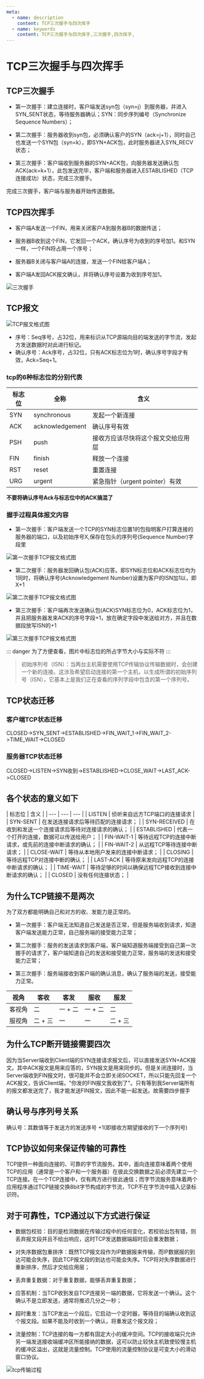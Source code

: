 ```yaml
---
meta:
  - name: description
    content: TCP三次握手与四次挥手
  - name: keywords
    content: TCP三次握手与四次挥手,三次握手,四次挥手,
---
```

# TCP三次握手与四次挥手

## TCP三次握手
+ 第一次握手：建立连接时，客户端发送syn包（syn=j）到服务器，并进入SYN_SENT状态，等待服务器确认；SYN：同步序列编号（Synchronize Sequence Numbers）；

+ 第二次握手：服务器收到syn包，必须确认客户的SYN（ack=j+1），同时自己也发送一个SYN包（syn=k），即SYN+ACK包，此时服务器进入SYN_RECV状态；

+ 第三次握手：客户端收到服务器的SYN+ACK包，向服务器发送确认包ACK(ack=k+1），此包发送完毕，客户端和服务器进入ESTABLISHED（TCP连接成功）状态，完成三次握手。

完成三次握手，客户端与服务器开始传送数据。

## TCP四次挥手
+ 客户端A发送一个FIN，用来关闭客户A到服务器B的数据传送；

+ 服务器B收到这个FIN，它发回一个ACK，确认序号为收到的序号加1。和SYN一样，一个FIN将占用一个序号；

+ 服务器B关闭与客户端A的连接，发送一个FIN给客户端A；

+ 客户端A发回ACK报文确认，并将确认序号设置为收到序号加1。


![三次握手](/img/三次握手.png)

## TCP报文
![TCP报文格式图](/img/tcp报文.png)

+ 序号：Seq序号，占32位，用来标识从TCP源端向目的端发送的字节流，发起方发送数据时对此进行标记。
+ 确认序号：Ack序号，占32位，只有ACK标志位为1时，确认序号字段才有效，Ack=Seq+1。
### tcp的6种标志位的分别代表
| 标志位 | 全称 | 含义 |
| --- | --- | --- |
| SYN | synchronous | 发起一个新连接 |
| ACK | acknowledgement | 确认序号有效 |
| PSH | push | 接收方应该尽快将这个报文交给应用层 |
| FIN | finish | 释放一个连接 |
| RST | reset | 重置连接 |
| URG | urgent | 紧急指针（urgent pointer）有效 |

**不要将确认序号Ack与标志位中的ACK搞混了**

### 握手过程具体报文内容

+ 第一次握手：客户端发送一个TCP的SYN标志位置1的包指明客户打算连接的服务器的端口，以及初始序号X,保存在包头的序列号(Sequence Number)字段里

![第一次握手TCP报文格式图](/img/tcp报文-1.png)

+ 第二次握手：服务器发回确认包(ACK)应答。即SYN标志位和ACK标志位均为1同时，将确认序号(Acknowledgement Number)设置为客户的ISN加1以，即X+1

![第二次握手TCP报文格式图](/img/tcp报文-2.png)

+ 第三次握手：客户端再次发送确认包(ACK)SYN标志位为0，ACK标志位为1，并且把服务器发来ACK的序号字段+1，放在确定字段中发送给对方，并且在数据段放写ISN的+1

![第三次握手TCP报文格式图](/img/tcp报文-3.png)

::: danger
为了方便查看，图片中标志位的所占字节大小与实际不符
::: 

> 初始序列号（ISN）：当两台主机需要使用TCP传输协议传输数据时，会创建一个新的连接。这涉及希望启动连接的第一个主机，以生成所谓的初始序列号（ISN），它基本上是我们正在查看的序列字段中包含的第一个序列号。






## TCP状态迁移
### 客户端TCP状态迁移

CLOSED->SYN_SENT->ESTABLISHED->FIN_WAIT_1->FIN_WAIT_2->TIME_WAIT->CLOSED

### 服务器TCP状态迁移

CLOSED->LISTEN->SYN收到->ESTABLISHED->CLOSE_WAIT->LAST_ACK->CLOSED

## 各个状态的意义如下
| 标志位 | 含义 |
| --- | --- | --- |
| LISTEN | 侦听来自远方TCP端口的连接请求 |
| SYN-SENT | 在发送连接请求后等待匹配的连接请求； |
| SYN-RECEIVED | 在收到和发送一个连接请求后等待对连接请求的确认； |
| ESTABLISHED | 代表一个打开的连接，数据可以传送给用户； |
| FIN-WAIT-1 | 等待远程TCP的连接中断请求，或先前的连接中断请求的确认； |
| FIN-WAIT-2 | 从远程TCP等待连接中断请求； |
| CLOSE-WAIT | 等待从本地用户发来的连接中断请求； |
| CLOSING | 等待远程TCP对连接中断的确认； |
| LAST-ACK | 等待原来发向远程TCP的连接中断请求的确认； |
| TIME-WAIT | 等待足够的时间以确保远程TCP接收到连接中断请求的确认； |
| CLOSED | 没有任何连接状态； |


## 为什么TCP链接不是两次
为了双方都能明确自己和对方的收、发能力是正常的。
+ 第一次握手：客户端无法知道自己发送是否正常，但是服务端收到请求，知道客户端发送能力正常，自己服务端的接受能力正常；

+ 第二次握手：服务的发送请求到客户端，客户端知道服务端接受到自己第一次握手的请求了，客户端知道自己的发送和接受能力正常，服务端的发送和接受能力正常；

+ 第三次握手：服务端接收到客户端的确认消息，确认了服务端的发送，接受能力正常。


| 视角 | 客收 | 客发 | 服收 | 服发 |
| --- | --- | --- | --- | --- |
| 客视角 | 二 | 一 + 二 | 一 + 二 | 二 |
| 服视角 | 二 + 三 | 一 | 一 | 二 + 三 |





## 为什么TCP断开链接需要四次
因为当Server端收到Client端的SYN连接请求报文后，可以直接发送SYN+ACK报文。其中ACK报文是用来应答的，SYN报文是用来同步的。但是关闭连接时，当Server端收到FIN报文时，很可能并不会立即关闭SOCKET，所以只能先回复一个ACK报文，告诉Client端，"你发的FIN报文我收到了"。只有等到我Server端所有的报文都发送完了，我才能发送FIN报文，因此不能一起发送。故需要四步握手

## 确认号与序列号关系
确认号：其数值等于发送方的发送序号 +1(即接收方期望接收的下一个序列号)

## TCP协议如何来保证传输的可靠性
TCP提供一种面向连接的、可靠的字节流服务。其中，面向连接意味着两个使用TCP的应用（通常是一个客户和一个服务器）在彼此交换数据之前必须先建立一个TCP连接。在一个TCP连接中，仅有两方进行彼此通信；而字节流服务意味着两个应用程序通过TCP链接交换8bit字节构成的字节流，TCP不在字节流中插入记录标识符。

## 对于可靠性，TCP通过以下方式进行保证
+ 数据包校验：目的是检测数据在传输过程中的任何变化，若校验出包有错，则丢弃报文段并且不给出响应，这时TCP发送数据端超时后会重发数据；

+ 对失序数据包重排序：既然TCP报文段作为IP数据报来传输，而IP数据报的到达可能会失序，因此TCP报文段的到达也可能会失序。TCP将对失序数据进行重新排序，然后才交给应用层；

+ 丢弃重复数据：对于重复数据，能够丢弃重复数据；

+ 应答机制：当TCP收到发自TCP连接另一端的数据，它将发送一个确认。这个确认不是立即发送，通常将推迟几分之一秒；

+ 超时重发：当TCP发出一个段后，它启动一个定时器，等待目的端确认收到这个报文段。如果不能及时收到一个确认，将重发这个报文段；

+ 流量控制：TCP连接的每一方都有固定大小的缓冲空间。TCP的接收端只允许另一端发送接收端缓冲区所能接纳的数据，这可以防止较快主机致使较慢主机的缓冲区溢出，这就是流量控制。TCP使用的流量控制协议是可变大小的滑动窗口协议。

 
![tcp传输过程](/img/tcp传输过程.png)

